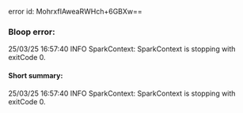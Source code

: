 error id: MohrxfIAweaRWHch+6GBXw==
### Bloop error:

25/03/25 16:57:40 INFO SparkContext: SparkContext is stopping with exitCode 0.
#### Short summary: 

25/03/25 16:57:40 INFO SparkContext: SparkContext is stopping with exitCode 0.